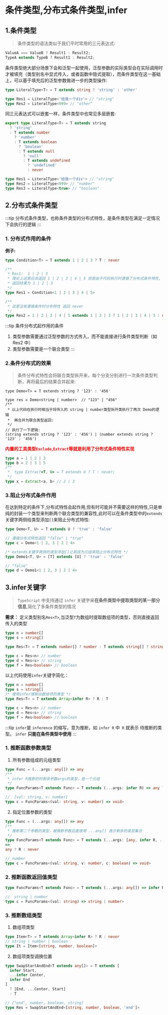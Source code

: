 # 条件类型,分布式条件类型,infer
## 1.条件类型
> 条件类型的语法类似于我们平时常用的三元表达式:
```ts
ValueA === ValueB ? Result1 : Result2;
TypeA extends TypeB ? Result1 : Result2;
```

条件类型绝大部分场景下会和泛型一起使用，泛型参数的实际类型会在实际调用时才被填充（类型别名中显式传入，或者函数中隐式提取），而条件类型在这一基础上，可以基于填充后的泛型参数做进一步的类型操作:
```ts
type LiteralType<T> = T extends string ? 'string' : 'other'

type Res1 = LiteralType<'给我一个div'> // "string"
type Res2 = LiteralType<999> // "other"
```
同三元表达式可以嵌套一样，条件类型中也常见多层嵌套:
```ts
export type LiteralType<T> = T extends string
  ? 'string'
  : T extends number
    ? 'number'
    : T extends boolean
      ? 'boolean'
      : T extends null
        ? 'null'
        : T extends undefined
          ? 'undefined'
          : never

type Res1 = LiteralType<'给我一个div'> // "string"
type Res2 = LiteralType<999> // "number"
type Res3 = LiteralType<true> // "boolean"
```
## 2.分布式条件类型
:::tip
分布式条件类型，也称条件类型的分布式特性，是条件类型在满足一定情况下会执行的逻辑
:::
### 1. 分布式作用的条件
**例子:**
```ts
type Condition<T> = T extends 1 | 2 | 3 ? T : never

/**
 * Res1:  1 | 2 | 3
 * 理论上这里应该返回 1 | 2 | 3 | 4 | 5 但是由于代码执行时遵循了分布式条件特性,
 * 返回结果为 1 | 2 | 3
 */
type Res1 = Condition<1 | 2 | 3 | 4 | 5>

/**
 * 这里没有遵循条件时分布特性 返回 never
 */
type Res2 = 1 | 2 | 3 | 4 | 5 extends 1 | 2 | 3 ? 1 | 2 | 3 | 4 | 5 : never
```
:::tip 条件分布式起作用的条件
1. 类型参数需要通过泛型参数的方式传入，而不能直接进行条件类型判断（如 Res2 中）
2. 类型参数需要是一个联合类型
:::
### 2.条件分布式的效果
>条件分布式特性会将联合类型拆开来，每个分支分别进行一次条件类型判断，再将最后的结果合并起来:

```ts{9}
type Demo<T> = T extends string ? '123' : '456'

type res = Demo<string | number>  // "123" | "456"
/**
 * 以上代码在执行时相当于将传入的 string | number类型拆开类执行了两次 Demo的逻辑
 *  再合并为联合类型返回:
 */
// 执行了一下逻辑:
(string extends string ? '123' : '456') | (number extends string ? '123' : '456')
```

<b style="color:red;">内置的工具类型`Exclude`,`Extract`等就是利用了分布式条件特性实现</b>

```ts
type a = 1 | 2 | 3
type b = 2 | 3 | 5
/**
 *  type Extract<T, U> = T extends U ? T : never;
 */
type x = Extract<a, b> // 2 | 3
```
### 3.阻止分布式条件作用

在达到特定的条件下,分布式特性会起作用,但有时可能并不需要这样的特性,只是单纯的封装一个类型来判断两个联合类型的兼容性,此时可以在条件类型中的`extends`关键字两侧给类型添加`[]`来阻止分布式特性:
```ts
type Demo<T, U> = T extends U ? 'true' : 'false'

// 遵循分布式特性返回 "false" | "true"
type c = Demo<1 | 2, 3 | 2 | 4>

/* extends关键字两侧的类型添加[]让其成为元组来阻止分布式特性 */
type Demo1<T, U> = [T] extends [U] ? 'true' : 'false'

// "false"
type d = Demo1<1 | 2, 3 | 2 | 4>
```
## 3.infer关键字
>`TypeScript` 中支持通过 `infer` 关键字来**在条件类型中提取类型的某一部分信息**,简化了多条件类型的情况

**需求：** 定义类型别名`Res<T>`,当泛型`T`为数组时提取数组项的类型，否则直接返回传入的类型
```ts
type n = number[]
type s = string[]

type Res<T> = T extends number[] ? number : T extends string[] ? string : T

type c = Res<n> // number
type d = Res<s> // string
type f = Res<boolean> // boolean
```

以上代码使用`infer`关键字简化：
```ts
type n = number[]
type s = string[]
/* 使用infer推断出数组项的类型 */
type Res<T> = T extends Array<infer R> ? R : T

type c = Res<n> // number
type d = Res<s> // string
type f = Res<boolean> // boolean
```
:::tip
`infer`是 `inference` 的缩写，意为推断，如 `infer R` 中` R` 就表示 待推断的类型。 `infer` **只能在条件类型中使用**
:::

### 1. 推断函数参数类型
1. 所有参数组成的元组类型
```ts
type Func = (...args: any[]) => any
/**
 * infer R推断的时剩余参数args的类型，是一个元组
 */
type FuncParams<T extends Func> = T extends (...args: infer R) => any ? R : never

//  [val: string, v: number]
type c = FuncParams<(val: string, v: number) => void>
```
2. 指定位置参数的类型
```ts
type Func = (...args: any[]) => any
/**
 * 推断第二个参数的类型，被推断参数后面使用 ...any[] 表示剩余的类型集合
 */
type FuncParams<T extends Func> = T extends (...args: [any, infer R, ...any[]])
=>
any ? R : never

// number
type c = FuncParams<(val: string, v: number, c: boolean) => void>
```

### 2. 推断函数返回值类型
```ts
type FuncParams<T extends Func> = T extends (...args: any[]) => infer R ? R : never

//  string | number
type c = FuncParams<(val: string) => string | number>
```

### 3. 推断数组类型
1. 数组项类型
```ts
type Item<T> = T extends Array<infer R> ? R : never
// string | number | boolean
type It = Item<[string, number, boolean]>
```
2. 数组项类型调换位置

```ts
type SwapStartAndEnd<T extends any[]> = T extends [
  infer Start,
  ...infer Center,
  infer End
]
  ? [End, ...Center, Start]
  : T

// ["end", number, boolean, string]
type Res = SwapStartAndEnd<[string, number, boolean, 'end']>
```
